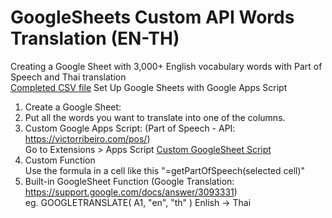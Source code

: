 # GoogleSheets Custom API Words Translation (EN-TH)

Creating a Google Sheet with 3,000+ English vocabulary words with Part of Speech and Thai translation
</br>
[Completed CSV file](Words.csv)
Set Up Google Sheets with Google Apps Script

1. Create a Google Sheet:
2. Put all the words you want to translate into one of the columns.
3. Custom Google Apps Script: (Part of Speech - API: https://victorribeiro.com/pos/)
   </br>
   Go to Extensions > Apps Script [Custom GoogleSheet Script](script.js)
4. Custom Function
   </br>
   Use the formula in a cell like this "=getPartOfSpeech(selected cell)"
5. Built-in GoogleSheet Function (Google Translation: https://support.google.com/docs/answer/3093331)
   </br>
   eg. GOOGLETRANSLATE( A1, "en", "th" ) Enlish -> Thai
